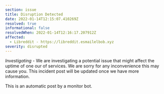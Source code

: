 ```yaml
---
section: issue
title: Disruption Detected
date: 2022-01-14T12:15:07.410269Z
resolved: true
informational: false
resolvedWhen: 2022-01-14T12:16:17.207912Z
affected:
  - Libreddit - https://libreddit.esmailelbob.xyz
severity: disrupted
---
```

*Investigating* - We are investigating a potential issue that might affect the uptime of one our of services. We are sorry for any inconvenience this may cause you. This incident post will be updated once we have more information.

This is an automatic post by a monitor bot.
        